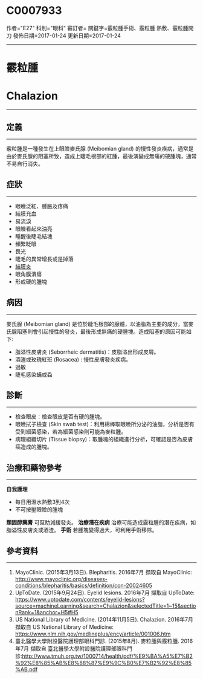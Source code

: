 # C0007933
作者="E27"
科別="眼科"
審訂者=
關鍵字=霰粒腫手術、霰粒腫 熱敷、霰粒腫開刀
發佈日期=2017-01-24
更新日期=2017-01-24

----------
# 霰粒腫
# Chalazion
----------
## 定義
----------

霰粒腫是一種發生在上眼瞼麥氏腺 (Meibomian gland) 的慢性發炎疾病，通常是由於麥氏腺的阻塞所致，造成上睫毛根部的紅腫，最後演變成無痛的硬腫塊，通常不易自行消失。

## 症狀
----------
- 眼瞼泛紅、腫脹及疼痛
- 結膜充血
- 易流淚
- 眼瞼看起來油亮
- 睡醒後睫毛結塊
- 頻繁眨眼
- 畏光
- 睫毛的異常增長或是掉落
- [結膜炎](C0009763)
- 眼角膜潰瘍
- 形成硬的腫塊
## 病因
----------

麥氏腺 (Meibomian gland) 是位於睫毛根部的腺體，以油脂為主要的成分，當麥氏腺阻塞則會引起慢性的發炎，最後形成無痛的硬腫塊。造成阻塞的原因可能如下: 

- 脂溢性皮膚炎 (Seborrheic dermatitis)：皮脂溢出形成皮屑。
- 酒渣或玫瑰紅班 (Rosacea) : 慢性皮膚發炎疾病。
- 過敏
- 睫毛感染蟎或蝨
## 診斷
----------
- 檢查眼皮：檢查眼皮是否有硬的腫塊。
- 眼瞼拭子檢查 (Skin swab test)：利用棉棒取眼瞼所分泌的油脂，分析是否有受到細菌感染，若為細菌感染則可能為麥粒腫。
- 病理組織切片 (Tissue biopsy)：取腫塊的組織進行分析，可確認是否為皮膚癌造成的腫塊。
## 治療和藥物參考
----------

**自我護理**

- 每日用溫水熱敷3到4次
- 不可按壓眼瞼的腫塊

**類固醇藥膏**
可幫助減緩發炎。
**治療潛在疾病**
治療可能造成霰粒腫的潛在疾病，如脂溢性皮膚炎或酒渣。
**手術**
若腫塊變得過大，可利用手術移除。

## 參考資料
----------
1. MayoClinic. (2015年3月13日). Blepharitis. 2016年7月 擷取自 MayoClinic: http://www.mayoclinic.org/diseases-conditions/blepharitis/basics/definition/con-20024605
2. UpToDate. (2015年9月24日). Eyelid lesions. 2016年7月 擷取自 UpToDate: https://www.uptodate.com/contents/eyelid-lesions?source=machineLearning&search=Chalazion&selectedTitle=1~15&sectionRank=1&anchor=H5#H5
3. US National Library of Medicine. (2014年11月5日). Chalazion. 2016年7月 擷取自 US National Library of Medicine: https://www.nlm.nih.gov/medlineplus/ency/article/001006.htm
4. 臺北醫學大學附設醫院護理部眼科門診. (2015年8月). 麥粒腫與霰粒腫. 2016年7月 擷取自 臺北醫學大學附設醫院護理部眼科門診:http://www.tmuh.org.tw/1000714/health/pdf/%E9%BA%A5%E7%B2%92%E8%85%AB%E8%88%87%E9%9C%B0%E7%B2%92%E8%85%AB.pdf






